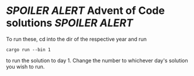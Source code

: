 # *SPOILER ALERT* Advent of Code solutions *SPOILER ALERT*

To run these, cd into the dir of the respective year and run
```
cargo run --bin 1
```
to run the solution to day 1. Change the number to whichever day's solution you wish to run.
